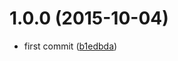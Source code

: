 <a name="1.0.0"></a>
# 1.0.0 (2015-10-04)


* first commit ([b1edbda](https://github.com/kikobeats/force-resolve/commit/b1edbda))



